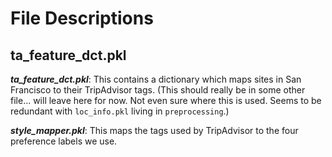 # File Descriptions

## ta_feature_dct.pkl

***ta_feature_dct.pkl***: This contains a dictionary which maps sites in San Francisco to their TripAdvisor tags.  (This should really be in some other file... will leave here for now.  Not even sure where this is used.  Seems to be redundant with ```loc_info.pkl``` living in ```preprocessing```.)

***style_mapper.pkl***:  This maps the tags used by TripAdvisor to the four preference labels we use.
